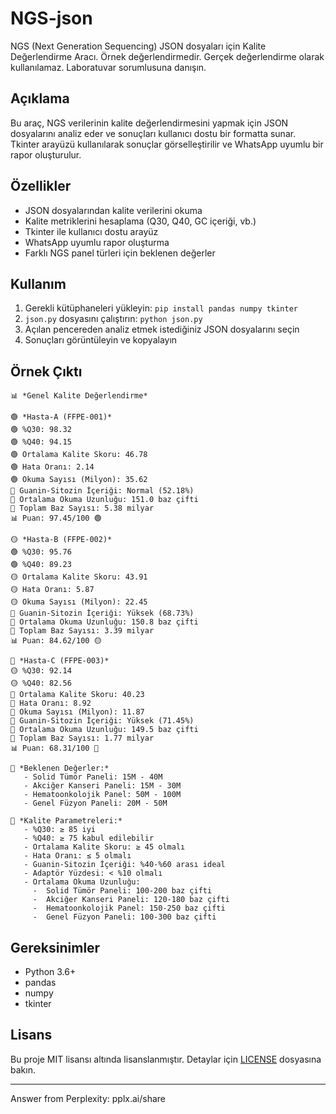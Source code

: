 # NGS-json

NGS (Next Generation Sequencing) JSON dosyaları için Kalite Değerlendirme Aracı. Örnek değerlendirmedir. Gerçek değerlendirme olarak kullanılamaz. Laboratuvar sorumlusuna danışın.


## Açıklama

Bu araç, NGS verilerinin kalite değerlendirmesini yapmak için JSON dosyalarını analiz eder ve sonuçları kullanıcı dostu bir formatta sunar. Tkinter arayüzü kullanılarak sonuçlar görselleştirilir ve WhatsApp uyumlu bir rapor oluşturulur.

## Özellikler

- JSON dosyalarından kalite verilerini okuma
- Kalite metriklerini hesaplama (Q30, Q40, GC içeriği, vb.)
- Tkinter ile kullanıcı dostu arayüz
- WhatsApp uyumlu rapor oluşturma
- Farklı NGS panel türleri için beklenen değerler

## Kullanım

1. Gerekli kütüphaneleri yükleyin: `pip install pandas numpy tkinter`
2. `json.py` dosyasını çalıştırın: `python json.py`
3. Açılan pencereden analiz etmek istediğiniz JSON dosyalarını seçin
4. Sonuçları görüntüleyin ve kopyalayın

## Örnek Çıktı

```
📊 *Genel Kalite Değerlendirme*

🟢 *Hasta-A (FFPE-001)*
🟢 %Q30: 98.32
🟢 %Q40: 94.15
🟢 Ortalama Kalite Skoru: 46.78
🟢 Hata Oranı: 2.14
🟢 Okuma Sayısı (Milyon): 35.62
🧬 Guanin-Sitozin İçeriği: Normal (52.18%)
📏 Ortalama Okuma Uzunluğu: 151.0 baz çifti
🔢 Toplam Baz Sayısı: 5.38 milyar
📊 Puan: 97.45/100 🟢

🟡 *Hasta-B (FFPE-002)*
🟢 %Q30: 95.76
🟢 %Q40: 89.23
🟡 Ortalama Kalite Skoru: 43.91
🟡 Hata Oranı: 5.87
🟡 Okuma Sayısı (Milyon): 22.45
🧬 Guanin-Sitozin İçeriği: Yüksek (68.73%)
📏 Ortalama Okuma Uzunluğu: 150.8 baz çifti
🔢 Toplam Baz Sayısı: 3.39 milyar
📊 Puan: 84.62/100 🟡

🔴 *Hasta-C (FFPE-003)*
🟡 %Q30: 92.14
🟡 %Q40: 82.56
🔴 Ortalama Kalite Skoru: 40.23
🔴 Hata Oranı: 8.92
🔴 Okuma Sayısı (Milyon): 11.87
🧬 Guanin-Sitozin İçeriği: Yüksek (71.45%)
📏 Ortalama Okuma Uzunluğu: 149.5 baz çifti
🔢 Toplam Baz Sayısı: 1.77 milyar
📊 Puan: 68.31/100 🔴

🔹 *Beklenen Değerler:*
   - Solid Tümör Paneli: 15M - 40M
   - Akciğer Kanseri Paneli: 15M - 30M
   - Hematoonkolojik Panel: 50M - 100M
   - Genel Füzyon Paneli: 20M - 50M

🔹 *Kalite Parametreleri:*
   - %Q30: ≥ 85 iyi
   - %Q40: ≥ 75 kabul edilebilir
   - Ortalama Kalite Skoru: ≥ 45 olmalı
   - Hata Oranı: ≤ 5 olmalı
   - Guanin-Sitozin İçeriği: %40-%60 arası ideal
   - Adaptör Yüzdesi: < %10 olmalı
   - Ortalama Okuma Uzunluğu:
     -  Solid Tümör Paneli: 100-200 baz çifti
     -  Akciğer Kanseri Paneli: 120-180 baz çifti
     -  Hematoonkolojik Panel: 150-250 baz çifti
     -  Genel Füzyon Paneli: 100-300 baz çifti
```

## Gereksinimler

- Python 3.6+
- pandas
- numpy
- tkinter

## Lisans

Bu proje MIT lisansı altında lisanslanmıştır. Detaylar için [LICENSE](LICENSE) dosyasına bakın.

---
Answer from Perplexity: pplx.ai/share
